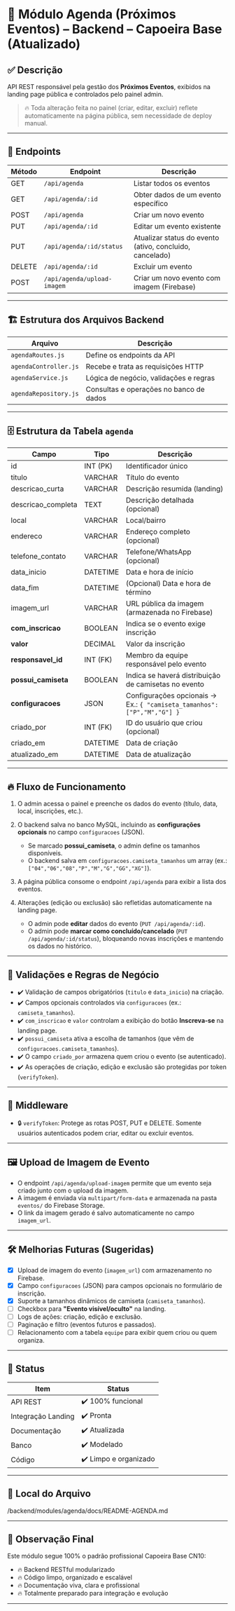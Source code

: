 # 📅 Módulo Agenda (Próximos Eventos) – Backend – Capoeira Base (Atualizado)

## ✅ Descrição

API REST responsável pela gestão dos **Próximos Eventos**, exibidos na landing page pública e controlados pelo painel admin.

> 🔥 Toda alteração feita no painel (criar, editar, excluir) reflete automaticamente na página pública, sem necessidade de deploy manual.

---

## 🔗 Endpoints

| Método | Endpoint                    | Descrição                                                |
| ------ | --------------------------- | -------------------------------------------------------- |
| GET    | `/api/agenda`               | Listar todos os eventos                                  |
| GET    | `/api/agenda/:id`           | Obter dados de um evento específico                      |
| POST   | `/api/agenda`               | Criar um novo evento                                     |
| PUT    | `/api/agenda/:id`           | Editar um evento existente                               |
| PUT    | `/api/agenda/:id/status`    | Atualizar status do evento (ativo, concluido, cancelado) |
| DELETE | `/api/agenda/:id`           | Excluir um evento                                        |
| POST   | `/api/agenda/upload-imagem` | Criar um novo evento com imagem (Firebase)               |

---

## 🏗️ Estrutura dos Arquivos Backend

| Arquivo               | Descrição                               |
| --------------------- | --------------------------------------- |
| `agendaRoutes.js`     | Define os endpoints da API              |
| `agendaController.js` | Recebe e trata as requisições HTTP      |
| `agendaService.js`    | Lógica de negócio, validações e regras  |
| `agendaRepository.js` | Consultas e operações no banco de dados |

---

## 🗄️ Estrutura da Tabela `agenda`

| Campo                | Tipo     | Descrição                                                               |
| -------------------- | -------- | ----------------------------------------------------------------------- |
| id                   | INT (PK) | Identificador único                                                     |
| titulo               | VARCHAR  | Título do evento                                                        |
| descricao\_curta     | VARCHAR  | Descrição resumida (landing)                                            |
| descricao\_completa  | TEXT     | Descrição detalhada (opcional)                                          |
| local                | VARCHAR  | Local/bairro                                                            |
| endereco             | VARCHAR  | Endereço completo (opcional)                                            |
| telefone\_contato    | VARCHAR  | Telefone/WhatsApp (opcional)                                            |
| data\_inicio         | DATETIME | Data e hora de início                                                   |
| data\_fim            | DATETIME | (Opcional) Data e hora de término                                       |
| imagem\_url          | VARCHAR  | URL pública da imagem (armazenada no Firebase)                          |
| **com\_inscricao**   | BOOLEAN  | Indica se o evento exige inscrição                                      |
| **valor**            | DECIMAL  | Valor da inscrição                                                      |
| **responsavel\_id**  | INT (FK) | Membro da equipe responsável pelo evento                                |
| **possui\_camiseta** | BOOLEAN  | Indica se haverá distribuição de camisetas no evento                    |
| **configuracoes**    | JSON     | Configurações opcionais → Ex.: `{ "camiseta_tamanhos": ["P","M","G"] }` |
| criado\_por          | INT (FK) | ID do usuário que criou (opcional)                                      |
| criado\_em           | DATETIME | Data de criação                                                         |
| atualizado\_em       | DATETIME | Data de atualização                                                     |

---

## 🔥 Fluxo de Funcionamento

1. O admin acessa o painel e preenche os dados do evento (título, data, local, inscrições, etc.).
2. O backend salva no banco MySQL, incluindo as **configurações opcionais** no campo `configuracoes` (JSON).

   * Se marcado **possui\_camiseta**, o admin define os tamanhos disponíveis.
   * O backend salva em `configuracoes.camiseta_tamanhos` um array (ex.: `["04","06","08","P","M","G","GG","XG"]`).
3. A página pública consome o endpoint `/api/agenda` para exibir a lista dos eventos.
4. Alterações (edição ou exclusão) são refletidas automaticamente na landing page.

   * O admin pode **editar** dados do evento (`PUT /api/agenda/:id`).
   * O admin pode **marcar como concluído/cancelado** (`PUT /api/agenda/:id/status`), bloqueando novas inscrições e mantendo os dados no histórico.

---

## 🎯 Validações e Regras de Negócio

* ✔️ Validação de campos obrigatórios (`titulo` e `data_inicio`) na criação.
* ✔️ Campos opcionais controlados via `configuracoes` (ex.: `camiseta_tamanhos`).
* ✔️ `com_inscricao` e `valor` controlam a exibição do botão **Inscreva-se** na landing page.
* ✔️ `possui_camiseta` ativa a escolha de tamanhos (que vêm de `configuracoes.camiseta_tamanhos`).
* ✔️ O campo `criado_por` armazena quem criou o evento (se autenticado).
* ✔️ As operações de criação, edição e exclusão são protegidas por token (`verifyToken`).

---

## 🔐 Middleware

* 🔒 `verifyToken`: Protege as rotas POST, PUT e DELETE. Somente usuários autenticados podem criar, editar ou excluir eventos.

---

## 🖼️ Upload de Imagem de Evento

* O endpoint `/api/agenda/upload-imagem` permite que um evento seja criado junto com o upload da imagem.
* A imagem é enviada via `multipart/form-data` e armazenada na pasta `eventos/` do Firebase Storage.
* O link da imagem gerado é salvo automaticamente no campo `imagem_url`.

---

## 🛠️ Melhorias Futuras (Sugeridas)

* [x] Upload de imagem do evento (`imagem_url`) com armazenamento no Firebase.
* [x] Campo `configuracoes` (JSON) para campos opcionais no formulário de inscrição.
* [x] Suporte a tamanhos dinâmicos de camiseta (`camiseta_tamanhos`).
* [ ] Checkbox para **"Evento visível/oculto"** na landing.
* [ ] Logs de ações: criação, edição e exclusão.
* [ ] Paginação e filtro (eventos futuros e passados).
* [ ] Relacionamento com a tabela `equipe` para exibir quem criou ou quem organiza.

---

## 🎯 Status

| Item               | Status                |
| ------------------ | --------------------- |
| API REST           | ✔️ 100% funcional     |
| Integração Landing | ✔️ Pronta             |
| Documentação       | ✔️ Atualizada         |
| Banco              | ✔️ Modelado           |
| Código             | ✔️ Limpo e organizado |

---

## 📜 Local do Arquivo

/backend/modules/agenda/docs/README-AGENDA.md

---

## 🚀 Observação Final

Este módulo segue 100% o padrão profissional Capoeira Base CN10:

* 🔥 Backend RESTful modularizado
* 🔥 Código limpo, organizado e escalável
* 🔥 Documentação viva, clara e profissional
* 🔥 Totalmente preparado para integração e evolução

---


